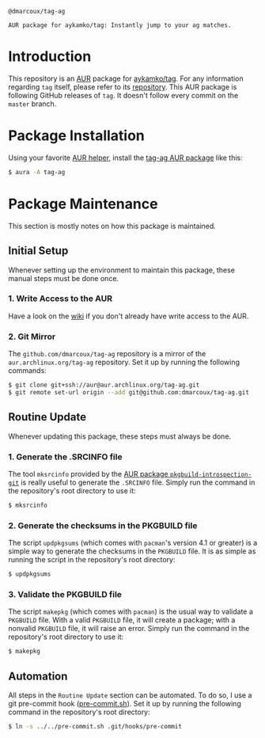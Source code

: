 ```
@dmarcoux/tag-ag

AUR package for aykamko/tag: Instantly jump to your ag matches.
```

# Introduction

This repository is an
[AUR](https://wiki.archlinux.org/index.php/Arch_User_Repository) package for
[aykamko/tag](https://github.com/aykamko/tag).  For any information regarding
`tag` itself, please refer to its [repository](https://github.com/aykamko/tag).
This AUR package is following GitHub releases of `tag`.  It doesn't follow every
commit on the `master` branch.

# Package Installation

Using your favorite [AUR
helper](https://wiki.archlinux.org/index.php/AUR_helpers), install the [tag-ag
AUR package](https://aur.archlinux.org/packages/tag-ag/) like this:

```bash
$ aura -A tag-ag
```

# Package Maintenance

This section is mostly notes on how this package is maintained.

## Initial Setup

Whenever setting up the environment to maintain this package, these manual steps
must be done once.

### 1. Write Access to the AUR

Have a look on the
[wiki](https://wiki.archlinux.org/index.php/Arch_User_Repository#Authentication)
if you don't already have write access to the AUR.

### 2. Git Mirror

The `github.com/dmarcoux/tag-ag` repository is a mirror of the
`aur.archlinux.org/tag-ag` repository. Set it up by running the following
commands:

```bash
$ git clone git+ssh://aur@aur.archlinux.org/tag-ag.git
$ git remote set-url origin --add git@github.com:dmarcoux/tag-ag.git
```

## Routine Update

Whenever updating this package, these steps must always be done.

### 1. Generate the .SRCINFO file

The tool `mksrcinfo` provided by the [AUR package
`pkgbuild-introspection-git`](https://aur.archlinux.org/packages/pkgbuild-introspection-git)
is really useful to generate the `.SRCINFO` file. Simply run the command in the
repository's root directory to use it:

```bash
$ mksrcinfo
```

### 2. Generate the checksums in the PKGBUILD file

The script `updpkgsums` (which comes with `pacman`'s version 4.1 or greater) is
a simple way to generate the checksums in the `PKGBUILD` file. It is as simple
as running the script in the repository's root directory:

```bash
$ updpkgsums
```

### 3. Validate the PKGBUILD file

The script `makepkg` (which comes with `pacman`) is the usual way to validate a
`PKGBUILD` file. With a valid `PKGBUILD` file, it will create a package; with a
nonvalid `PKGBUILD` file, it will raise an error. Simply run the command in the
repository's root directory to use it:

```bash
$ makepkg
```

## Automation

All steps in the `Routine Update` section can be automated. To do so, I use a
git pre-commit hook ([pre-commit.sh](pre-commit.sh)).  Set it up by running the
following command in the repository's root directory:

```bash
$ ln -s ../../pre-commit.sh .git/hooks/pre-commit
```
